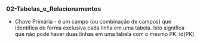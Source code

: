 ### 02-Tabelas_e_Relacionamentos  

* Chave Primária - é um campo (ou combinação de campos) que identifica de forma exclusiva cada linha em uma tabela. Isto significa que não pode haver duas linhas em uma tabela com o mesmo PK. id(PK)